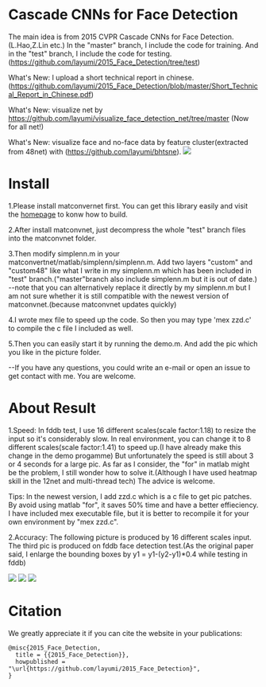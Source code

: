 # Cascade CNNs for Face Detection
The main idea is from 2015 CVPR Cascade CNNs for Face Detection.(L.Hao,Z.Lin etc.)
In the "master" branch, I include the code for training. And in the "test" branch, I include the code for testing.(https://github.com/layumi/2015_Face_Detection/tree/test) 

What's New: I upload a short technical report in chinese. (https://github.com/layumi/2015_Face_Detection/blob/master/Short_Technical_Report_in_Chinese.pdf)

What's New: visualize net by https://github.com/layumi/visualize_face_detection_net/tree/master (Now for all net!)

What's New: visualize face and no-face data by feature cluster(extracted from 48net) with (https://github.com/layumi/bhtsne).
![](https://github.com/layumi/bhtsne/blob/master/face.jpg)

# Install
1.Please install matconvernet first. You can get this library easily and visit the [homepage](http://www.vlfeat.org/matconvnet) to konw how to build.

2.After install matconvnet, just decompress the whole "test" branch files into the matconvnet folder.

3.Then modify simplenn.m in your matconvertnet/matlab/simplenn/simplenn.m.
Add two layers "custom" and "custom48" like what I write in my simplenn.m which has been included in "test" branch.("master"branch also include simplenn.m but it is out of date.)
--note that you can alternatively replace it directly by my simplenn.m but I am not sure whether it is still compatible with the newest version of matconvnet.(because matconvnet updates quickly)

4.I wrote mex file to speed up the code. So then you may type 'mex zzd.c' to compile the c file I included as well. 

5.Then you can easily start it by running the demo.m. And add the pic which you like in the picture folder.

--If you have any questions, you could write an e-mail or open an issue to get contact with me. You are welcome.

# About Result
1.Speed: In fddb test, I use 16 different scales(scale factor:1.18) to resize the input so it's considerably slow. In real environment, you can change it to 8 different scales(scale factor:1.41) to speed up.(I have already make this change in the demo progamme) But unfortunately the speed is still about 3 or 4 seconds for a large pic. As far as I consider, the "for" in matlab might be the problem, I still wonder how to solve it.(Although I have used heatmap skill in the 12net and multi-thread tech) The advice is welcome.

Tips: In the newest version, I add zzd.c which is a c file to get pic patches. By avoid using matlab "for", it saves 50% time and have a better effieciency.  I have included mex executable file, but it is better to recompile it for your own environment by "mex zzd.c". 

2.Accuracy: The following picture is produced by 16 different scales input. The third pic is produced on fddb face detection test.(As the original paper said, I enlarge the bounding boxes by y1 = y1-(y2-y1)*0.4 while testing in fddb)

![](https://github.com/layumi/2015_Face_Detection/blob/test/test/p1597154992.jpg)
![](https://github.com/layumi/2015_Face_Detection/blob/test/show2.png)
![](https://github.com/layumi/2015_Face_Detection/blob/test/discROC-compare.png)


# Citation
We greatly appreciate it if you can cite the website in your publications:
```
@misc{2015_Face_Detection,
  title = {{2015_Face_Detection}},
  howpublished = "\url{https://github.com/layumi/2015_Face_Detection}",
}
```
